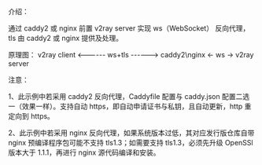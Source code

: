 介绍：

通过 caddy2 或 nginx 前置 v2ray server 实现 ws（WebSocket） 反向代理，tls 由 caddy2 或 nginx 提供及处理。

原理图： v2ray client <------ ws+tls ------> caddy2\nginx <- ws -> v2ray server

注意：

1、此示例中若采用 caddy2 反向代理，Caddyfile 配置与 caddy.json 配置二选一（效果一样）。支持自动 https，即自动申请证书与私钥，且自动更新，http 重定向到 https。

2、此示例中若采用 nginx 反向代理，如果系统版本过低，其对应发行版仓库自带 nginx 预编译程序包可能不支持 tls1.3；如需要支持 tls1.3，必须先升级 OpenSSl 版本大于 1.1.1，再进行 nginx 源代码编译和安装。
